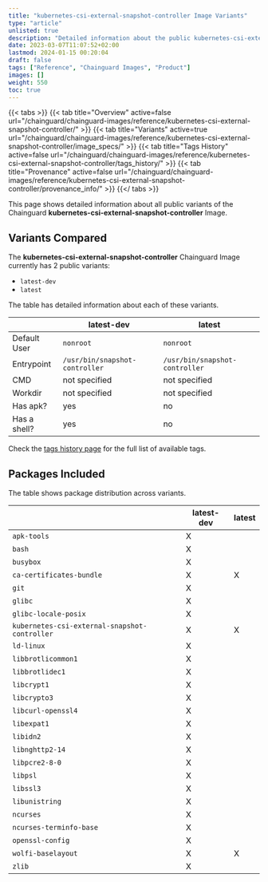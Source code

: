 ```yaml
---
title: "kubernetes-csi-external-snapshot-controller Image Variants"
type: "article"
unlisted: true
description: "Detailed information about the public kubernetes-csi-external-snapshot-controller Chainguard Image variants"
date: 2023-03-07T11:07:52+02:00
lastmod: 2024-01-15 00:20:04
draft: false
tags: ["Reference", "Chainguard Images", "Product"]
images: []
weight: 550
toc: true
---
```


{{< tabs >}}
{{< tab title="Overview" active=false url="/chainguard/chainguard-images/reference/kubernetes-csi-external-snapshot-controller/" >}}
{{< tab title="Variants" active=true url="/chainguard/chainguard-images/reference/kubernetes-csi-external-snapshot-controller/image_specs/" >}}
{{< tab title="Tags History" active=false url="/chainguard/chainguard-images/reference/kubernetes-csi-external-snapshot-controller/tags_history/" >}}
{{< tab title="Provenance" active=false url="/chainguard/chainguard-images/reference/kubernetes-csi-external-snapshot-controller/provenance_info/" >}}
{{</ tabs >}}

This page shows detailed information about all public variants of the Chainguard **kubernetes-csi-external-snapshot-controller** Image.

## Variants Compared
The **kubernetes-csi-external-snapshot-controller** Chainguard Image currently has 2 public variants: 

- `latest-dev`
- `latest`

The table has detailed information about each of these variants.

|              | latest-dev                     | latest                         |
|--------------|--------------------------------|--------------------------------|
| Default User | `nonroot`                      | `nonroot`                      |
| Entrypoint   | `/usr/bin/snapshot-controller` | `/usr/bin/snapshot-controller` |
| CMD          | not specified                  | not specified                  |
| Workdir      | not specified                  | not specified                  |
| Has apk?     | yes                            | no                             |
| Has a shell? | yes                            | no                             |

Check the [tags history page](/chainguard/chainguard-images/reference/kubernetes-csi-external-snapshot-controller/tags_history/) for the full list of available tags.

## Packages Included
The table shows package distribution across variants.

|                                               | latest-dev | latest |
|-----------------------------------------------|------------|--------|
| `apk-tools`                                   | X          |        |
| `bash`                                        | X          |        |
| `busybox`                                     | X          |        |
| `ca-certificates-bundle`                      | X          | X      |
| `git`                                         | X          |        |
| `glibc`                                       | X          |        |
| `glibc-locale-posix`                          | X          |        |
| `kubernetes-csi-external-snapshot-controller` | X          | X      |
| `ld-linux`                                    | X          |        |
| `libbrotlicommon1`                            | X          |        |
| `libbrotlidec1`                               | X          |        |
| `libcrypt1`                                   | X          |        |
| `libcrypto3`                                  | X          |        |
| `libcurl-openssl4`                            | X          |        |
| `libexpat1`                                   | X          |        |
| `libidn2`                                     | X          |        |
| `libnghttp2-14`                               | X          |        |
| `libpcre2-8-0`                                | X          |        |
| `libpsl`                                      | X          |        |
| `libssl3`                                     | X          |        |
| `libunistring`                                | X          |        |
| `ncurses`                                     | X          |        |
| `ncurses-terminfo-base`                       | X          |        |
| `openssl-config`                              | X          |        |
| `wolfi-baselayout`                            | X          | X      |
| `zlib`                                        | X          |        |

